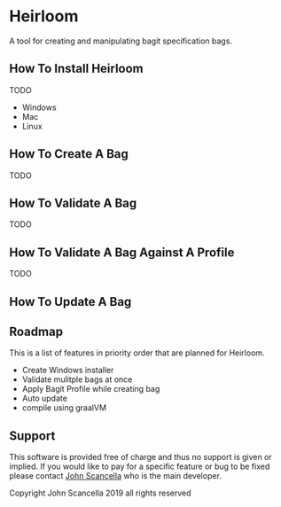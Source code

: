 # Heirloom
A tool for creating and manipulating bagit specification bags.

## How To Install Heirloom
TODO
* Windows
* Mac
* Linux

## How To Create A Bag
TODO

## How To Validate A Bag
TODO

## How To Validate A Bag Against A Profile
TODO

## How To Update A Bag

## Roadmap
This is a list of features in priority order that are planned for Heirloom.
* Create Windows installer
* Validate mulitple bags at once
* Apply Bagit Profile while creating bag
* Auto update
* compile using graalVM

## Support
This software is provided free of charge and thus no support is given or implied. If you would like to pay for a specific feature or bug to be fixed please contact [John Scancella](john.scancella@gmail.com) who is the main developer.

Copyright John Scancella 2019 all rights reserved